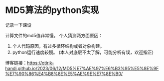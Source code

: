 # MD5算法的python实现

记录一下课设

计算文件的md5值非常慢。
个人猜测两方面原因：
1. 个人代码原因，有过多循环结构或者对象构建。
2. python运行速度较慢。
(本人对底层不太了解，可能分析有误，欢迎指正)

博客链接：https://otirik-handi.github.io/2023/06/12/MD5%E7%AE%97%E6%B3%95%E5%8E%9F%E7%90%86%E4%B8%8E%E5%AE%9E%E7%8E%B0/
